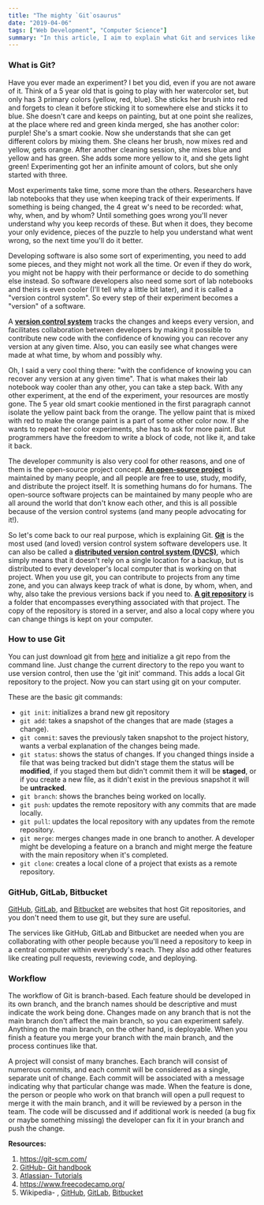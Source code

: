 ```yaml
---
title: "The mighty `Git`osaurus"
date: "2019-04-06"
tags: ["Web Development", "Computer Science"]
summary: "In this article, I aim to explain what Git and services like GitHub, GitLab, and Bitbucket are."
---
```


### What is Git?

Have you ever made an experiment? I bet you did, even if you are not aware of it. Think of a 5 year old that is going to play with her watercolor set, but only has 3 primary colors (yellow, red, blue). She sticks her brush into red and forgets to clean it before sticking it to somewhere else and sticks it to blue. She doesn't care and keeps on painting, but at one point she realizes, at the place where red and green kinda merged, she has another color: purple! She's a smart cookie. Now she understands that she can get different colors by mixing them. She cleans her brush, now mixes red and yellow, gets orange. After another cleaning session, she mixes blue and yellow and has green. She adds some more yellow to it, and she gets light green! Experimenting got her an infinite amount of colors, but she only started with three.

Most experiments take time, some more than the others. Researchers have lab notebooks that they use when keeping track of their experiments. If something is being changed, the 4 great w's need to be recorded: what, why, when, and by whom? Until something goes wrong you'll never understand why you keep records of these. But when it does, they become your only evidence, pieces of the puzzle to help you understand what went wrong, so the next time you'll do it better.

Developing software is also some sort of experimenting, you need to add some pieces, and they might not work all the time. Or even if they do work, you might not be happy with their performance or decide to do something else instead. So software developers also need some sort of lab notebooks and theirs is even cooler (I'll tell why a little bit later), and it is called a "version control system". So every step of their experiment becomes a "version" of a software.

A **[version control system](https://en.wikipedia.org/wiki/Version_control)** tracks the changes and keeps every version, and facilitates collaboration between developers by making it possible to contribute new code with the confidence of knowing you can recover any version at any given time. Also, you can easily see what changes were made at what time, by whom and possibly why.

Oh, I said a very cool thing there: "with the confidence of knowing you can recover any version at any given time". That is what makes their lab notebook way cooler than any other, you can take a step back. With any other experiment, at the end of the experiment, your resources are mostly gone. The 5 year old smart cookie mentioned in the first paragraph cannot isolate the yellow paint back from the orange. The yellow paint that is mixed with red to make the orange paint is a part of some other color now. If she wants to repeat her color experiments, she has to ask for more paint. But programmers have the freedom to write a block of code, not like it, and take it back.

The developer community is also very cool for other reasons, and one of them is the open-source project concept. **[An open-source project](https://en.wikipedia.org/wiki/Open-source_software)** is maintained by many people, and all people are free to use, study, modify, and distribute the project itself. It is something humans do for humans. The open-source software projects can be maintained by many people who are all around the world that don't know each other, and this is all possible because of the version control systems (and many people advocating for it!).

So let's come back to our real purpose, which is explaining Git. **[Git](https://en.wikipedia.org/wiki/Git)** is the most used (and loved) version control system software developers use. It can also be called a **[distributed version control system (DVCS)](https://en.wikipedia.org/wiki/Distributed_version_control)**, which simply means that it doesn't rely on a single location for a backup, but is distributed to every developer's local computer that is working on that project. When you use git, you can contribute to projects from any time zone, and you can always keep track of what is done, by whom, when, and why, also take the previous versions back if you need to. **[A git repository](<https://en.wikipedia.org/wiki/Repository_(version_control)>)** is a folder that encompasses everything associated with that project. The copy of the repository is stored in a server, and also a local copy where you can change things is kept on your computer.

### How to use Git

You can just download git from [here](https://git-scm.com/book/en/v2/Getting-Started-Installing-Git) and initialize a git repo from the command line. Just change the current directory to the repo you want to use version control, then use the 'git init' command. This adds a local Git repository to the project. Now you can start using git on your computer.

These are the basic git commands:

- `git init`: initializes a brand new git repository
- `git add`: takes a snapshot of the changes that are made (stages a change).
- `git commit`: saves the previously taken snapshot to the project history, wants a verbal explanation of the changes being made.
- `git status`: shows the status of changes. If you changed things inside a file that was being tracked but didn't stage them the status will be **modified**, if you staged them but didn't commit them it will be **staged**, or if you create a new file, as it didn't exist in the previous snapshot it will be **untracked**.
- `git branch`: shows the branches being worked on locally.
- `git push`: updates the remote repository with any commits that are made locally.
- `git pull`: updates the local repository with any updates from the remote repository.
- `git merge`: merges changes made in one branch to another. A developer might be developing a feature on a branch and might merge the feature with the main repository when it's completed.
- `git clone`: creates a local clone of a project that exists as a remote repository.

### GitHub, GitLab, Bitbucket

[GitHub](https://github.com/), [GitLab](https://gitlab.com/explore), and [Bitbucket](https://bitbucket.org/product/) are websites that host Git repositories, and you don't need them to use git, but they sure are useful.

The services like GitHub, GitLab and Bitbucket are needed when you are collaborating with other people because you'll need a repository to keep in a central computer within everybody's reach. They also add other features like creating pull requests, reviewing code, and deploying.

### Workflow

The workflow of Git is branch-based. Each feature should be developed in its own branch, and the branch names should be descriptive and must indicate the work being done. Changes made on any branch that is not the main branch don't affect the main branch, so you can experiment safely. Anything on the main branch, on the other hand, is deployable. When you finish a feature you merge your branch with the main branch, and the process continues like that.

A project will consist of many branches. Each branch will consist of numerous commits, and each commit will be considered as a single, separate unit of change. Each commit will be associated with a message indicating why that particular change was made. When the feature is done, the person or people who work on that branch will open a pull request to merge it with the main branch, and it will be reviewed by a person in the team. The code will be discussed and if additional work is needed (a bug fix or maybe something missing) the developer can fix it in your branch and push the change.

**Resources:**

1. https://git-scm.com/
2. [GitHub- Git handbook](https://guides.github.com/introduction/git-handbook/)
3. [Atlassian- Tutorials](https://www.atlassian.com/git/tutorials/what-is-git)
4. https://www.freecodecamp.org/
5. Wikipedia- , [GitHub](https://en.wikipedia.org/wiki/GitHub), [GitLab](https://en.wikipedia.org/wiki/GitLab), [Bitbucket](https://en.wikipedia.org/wiki/Bitbucket)
